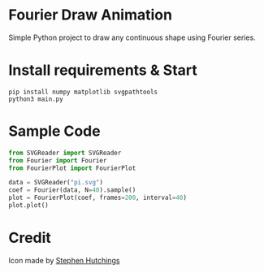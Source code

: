 # Fourier Draw Animation

Simple Python project to draw any continuous shape using Fourier series.

# Install requirements & Start

```
pip install numpy matplotlib svgpathtools
python3 main.py
```

# Sample Code

```python
from SVGReader import SVGReader
from Fourier import Fourier
from FourierPlot import FourierPlot

data = SVGReader("pi.svg")
coef = Fourier(data, N=40).sample()
plot = FourierPlot(coef, frames=200, interval=40)
plot.plot()
```

# Credit

Icon made by [Stephen Hutchings](https://www.flaticon.com/authors/stephen-hutchings)
